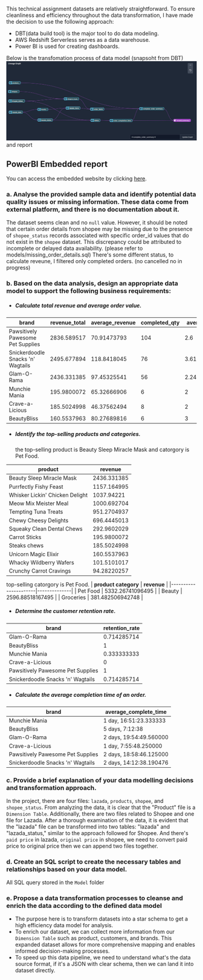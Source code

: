 This technical assignment datasets are relatively straightforward. To ensure cleanliness and efficiency throughout the data transformation, I have made the decision to use the following approach:
- DBT(data build tool) is the major tool to do data modeling.
- AWS Redshift Serverless serves as a data warehouse.
- Power BI is used for creating dashboards.

Below is the transfomation process of data model (snapsoht from DBT)
![alt text](https://github.com/becisgit/dbtdemo/blob/main/lineage.JPG)
and report

## PowerBI Embedded report

You can access the embedded website by clicking [here](https://app.powerbi.com/view?r=eyJrIjoiZGJkZTdmYzItNzNhOC00YWM2LWJiMmEtMzg2NTM2OTdhZDRkIiwidCI6ImRmNmUzMDVhLTJkZjItNGYxMy1hYjg1LWU4NTI4ZjViNDk3MSIsImMiOjEwfQ%3D%3D).

### a.	Analyse the provided sample data and identify potential data quality issues or missing information. These data come from external platform, and there is no documentation about it. 
The dataset seems clean and no `null` value. However, it should be noted that certain order details from shopee may be missing due to the presence of `shopee_status` records associated with specific order_id values that do not exist in the `shopee` dataset. This discrepancy could be attributed to incomplete or delayed data availability. (please refer to models/missing_order_details.sql)
There's some different status, to calculate reveune, I filtered only completed orders. (no cancelled no in progress)

### b.	Based on the data analysis, design an appropriate data model to support the following business requirements:
- ##### Calculate total revenue and average order value.
| brand                             | revenue_total | average_revenue | completed_qty | average_qty |
|-----------------------------------|---------------|-----------------|---------------|--------------|
| Pawsitively Pawesome Pet Supplies | 2836.589517   | 70.91473793     | 104           | 2.6          |
| Snickerdoodle Snacks 'n' Wagtails | 2495.677894   | 118.8418045     | 76            | 3.619047619  |
| Glam-O-Rama                       | 2436.331385   | 97.45325541     | 56            | 2.24         |
| Munchie Mania                     | 195.9800072   | 65.32666906     | 6             | 2            |
| Crave-a-Licious                   | 185.5024998   | 46.37562494     | 8             | 2            |
| BeautyBliss                       | 160.5537963   | 80.27689816     | 6             | 3            |


- ##### Identify the top-selling products and categories.
  the top-selling product is Beauty Sleep Miracle Mask and catorgory is Pet Food.
  
| product                         | revenue      |
|---------------------------------|--------------|
| Beauty Sleep Miracle Mask       | 2436.331385  |
| Purrfectly Fishy Feast          | 1157.164995  |
| Whisker Lickin' Chicken Delight | 1037.94221   |
| Meow Mix Meister Meal           | 1000.692704  |
| Tempting Tuna Treats            | 951.2704937  |
| Chewy Cheesy Delights           | 696.4445013  |
| Squeaky Clean Dental Chews      | 292.9602029  |
| Carrot Sticks                   | 195.9800072  |
| Steaks chews                    | 185.5024998  |
| Unicorn Magic Elixir            | 160.5537963  |
| Whacky Wildberry Wafers         | 101.5101017  |
| Crunchy Carrot Cravings         | 94.28220257  |

top-selling catorgory is Pet Food.
| **product category** | **revenue** |
|----------------------|--------------|
| Pet Food             | 5332.26741096495  |
| Beauty               | 2596.88518167495 |
| Groceries            | 381.482506942748  |

- ##### Determine the customer retention rate.
| **brand**                         | **retention_rate** |
|-----------------------------------|--------------------|
| Glam-O-Rama                       | 0.714285714        |
| BeautyBliss                       | 1                  |
| Munchie Mania                     | 0.333333333        |
| Crave-a-Licious                   | 0                  |
| Pawsitively Pawesome Pet Supplies | 1                  |
| Snickerdoodle Snacks 'n' Wagtails | 0.714285714        |

- ##### Calculate the average completion time of an order.
| **brand**                         | **average_complete_time** |
|-----------------------------------|---------------------------|
| Munchie Mania                     | 1 day, 16:51:23.333333    |
| BeautyBliss                       | 5 days, 7:12:38           |
| Glam-O-Rama                       | 2 days, 19:54:49.560000   |
| Crave-a-Licious                   | 1 day, 7:55:48.250000     |
| Pawsitively Pawesome Pet Supplies | 2 days, 18:58:46.125000   |
| Snickerdoodle Snacks 'n' Wagtails | 2 days, 14:12:38.190476   |

### c. Provide a brief explanation of your data modelling decisions and transformation approach.
In the project, there are four files: `lazada`, `products`, `shopee`, and `shopee_status`.
From analyzing the data, it is clear that the "Product" file is a `Dimension Table`. Additionally, there are two files related to Shopee and one file for Lazada.
After a thorough examination of the data, it is evident that the "lazada" file can be transformed into two tables: "lazada" and "lazada_status," similar to the approach followed for Shopee.
And there's `paid price` in lazada, `original price` in shopee, we need to convert paid price to original price then we can append two files together.

### d. Create an SQL script to create the necessary tables and relationships based on your data model.
All SQL query stored in the `Model` folder 

### e.	Propose a data transformation processes to cleanse and enrich the data according to the defined data model
- The purpose here is to transform datasets into a star schema to get a high efficiency data model for analysis.
- To enrich our dataset, we can collect more information from our `Dimension Table` such as product, customers, and brands. This expanded dataset allows for more comprehensive mapping and enables informed decision-making processes.
- To speed up this data pipeline, we need to understand what's the data source format, if it's a JSON with clear schema, then we can land it into dataset directly.

